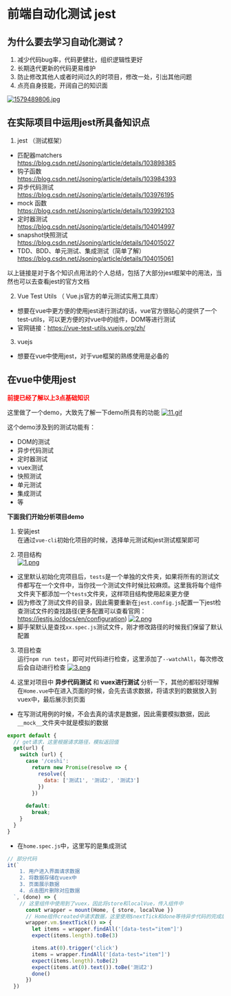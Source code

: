 # 前端自动化测试 jest

## 为什么要去学习自动化测试？
1. 减少代码bug率，代码更健壮，组织逻辑性更好
2. 长期迭代更新的代码更易维护
3. 防止修改其他人或者时间过久的时项目，修改一处，引出其他问题
4. 点亮自身技能，开阔自己的知识面

[![1579489806.jpg](https://i.postimg.cc/K8mzY4bc/1579489806.jpg)](https://postimg.cc/ykrBQ1W2)

## 在实际项目中运用jest所具备知识点
1. jest （测试框架）
* 匹配器matchers  
https://blog.csdn.net/Jsoning/article/details/103898385
* 钩子函数  
https://blog.csdn.net/Jsoning/article/details/103984393
* 异步代码测试  
https://blog.csdn.net/Jsoning/article/details/103976195
* mock 函数  
https://blog.csdn.net/Jsoning/article/details/103992103
* 定时器测试  
https://blog.csdn.net/Jsoning/article/details/104014997
* snapshot快照测试  
https://blog.csdn.net/Jsoning/article/details/104015027
* TDD、BDD、单元测试、集成测试（简单了解）  
https://blog.csdn.net/Jsoning/article/details/104015061

以上链接是对于各个知识点用法的个人总结，包括了大部分jest框架中的用法，当然也可以去查看jest的官方文档

2. Vue Test Utils （ Vue.js官方的单元测试实用工具库）
* 想要在vue中更方便的使用jest进行测试的话，vue官方很贴心的提供了一个test-utils，可以更方便的对vue中的组件，DOM等进行测试
* 官网链接：https://vue-test-utils.vuejs.org/zh/

3. vuejs
* 想要在vue中使用jest，对于vue框架的熟练使用是必备的


## 在vue中使用jest

**<font color=red>前提已经了解以上3点基础知识</font>**  

这里做了一个demo，大致先了解一下demo所具有的功能
[![11.gif](https://i.postimg.cc/DzDmDmwG/11.gif)](https://postimg.cc/wtX6RqJx)

这个demo涉及到的测试功能有：
* DOM的测试
* 异步代码测试
* 定时器测试
* vuex测试
* 快照测试
* 单元测试
* 集成测试
* 等

**下面我们开始分析项目demo**  
1. 安装jest  
在通过`vue-cli`初始化项目的时候，选择单元测试和jest测试框架即可

2. 项目结构  
[![1.png](https://i.postimg.cc/SKrXm8pY/1.png)](https://postimg.cc/McnZDnHz)
* 这里默认初始化完项目后，`tests`是一个单独的文件夹，如果将所有的测试文件都写在一个文件中，当你找一个测试文件时候比较麻烦。这里我将每个组件文件夹下都添加一个`tests`文件夹，这样项目结构使用起来更方便
* 因为修改了测试文件的目录，因此需要重新在`jest.config.js`配置一下jest检查测试文件的查找路径(更多配置可以查看官网：https://jestjs.io/docs/en/configuration)
[![2.png](https://i.postimg.cc/hPCvZxq2/2.png)](https://postimg.cc/ppFPpmrj)
* 脚手架默认是查找`xx.spec.js`测试文件，刚才修改路径的时候我们保留了默认配置

3. 项目检查  
运行`npm run test`，即可对代码进行检查，这里添加了`--watchAll`，每次修改后会自动进行检查
[![3.png](https://i.postimg.cc/8Pxf4MGL/3.png)](https://postimg.cc/w7cBTt7B)

4. 这里对项目中 **异步代码测试** 和 **vuex进行测试** 分析一下，其他的都较好理解  
在`Home.vue`中在进入页面的时候，会先去请求数据，将请求到的数据放入到vuex中，最后展示到页面

* 在写测试用例的时候，不会去真的请求是数据，因此需要模拟数据，因此`__mock__`文件夹中就是模拟的数据
```javascript
export default {
  // get请求，这里根据请求路径，模拟返回值
  get(url) {
    switch (url) {
      case '/ceshi':
        return new Promise(resolve => {
          resolve({
            data: ['测试1', '测试2', '测试3']
          })
        })
    
      default:
        break;
    }
  }
}
```
* 在`home.spec.js`中，这里写的是集成测试
```javascript
// 部分代码
it(`
    1. 用户进入界面请求数据
    2. 将数据存储在vuex中
    3. 页面展示数据
    4. 点击图片删除对应数据
  `, (done) => {
    // 这里组件中使用到了vuex，因此将store和localVue，传入组件中
      const wrapper = mount(Home, { store, localVue })
      // Home组件created中请求数据，这里使用$nextTick和done等待异步代码的完成后执行断言
      wrapper.vm.$nextTick(() => {
        let items = wrapper.findAll('[data-test="item"]')
        expect(items.length).toBe(3)

        items.at(0).trigger('click')
        items = wrapper.findAll('[data-test="item"]')
        expect(items.length).toBe(2)
        expect(items.at(0).text()).toBe('测试2')
        done()
      })
  })
```






